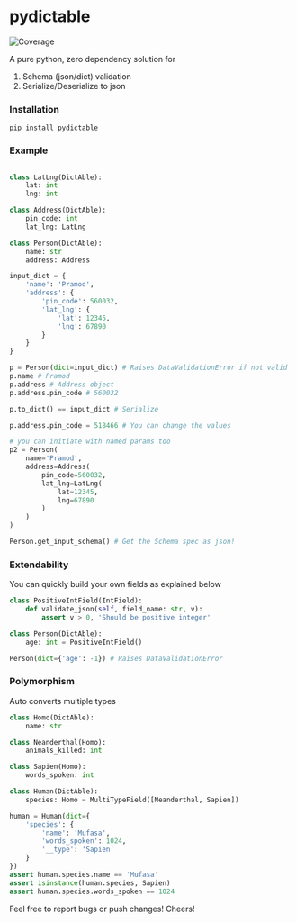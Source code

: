 # pydictable
![Coverage](./reports/coverage/badge.svg)

A pure python, zero dependency solution for 
1. Schema (json/dict) validation
2. Serialize/Deserialize to json

### Installation
```
pip install pydictable
```

### Example
```python 

class LatLng(DictAble):
    lat: int
    lng: int

class Address(DictAble):
    pin_code: int
    lat_lng: LatLng

class Person(DictAble):
    name: str
    address: Address

input_dict = {
    'name': 'Pramod',
    'address': {
        'pin_code': 560032,
        'lat_lng': {
            'lat': 12345,
            'lng': 67890
        }
    }
}

p = Person(dict=input_dict) # Raises DataValidationError if not valid
p.name # Pramod
p.address # Address object
p.address.pin_code # 560032

p.to_dict() == input_dict # Serialize

p.address.pin_code = 518466 # You can change the values

# you can initiate with named params too
p2 = Person(
    name='Pramod',
    address=Address(
        pin_code=560032,
        lat_lng=LatLng(
            lat=12345,
            lng=67890
        )
    )
)

Person.get_input_schema() # Get the Schema spec as json!
```

### Extendability
You can quickly build your own fields as explained below
```python
class PositiveIntField(IntField):
    def validate_json(self, field_name: str, v):
        assert v > 0, 'Should be positive integer'

class Person(DictAble):
    age: int = PositiveIntField()

Person(dict={'age': -1}) # Raises DataValidationError
```

### Polymorphism
Auto converts multiple types
```python
class Homo(DictAble):
    name: str

class Neanderthal(Homo):
    animals_killed: int

class Sapien(Homo):
    words_spoken: int

class Human(DictAble):
    species: Homo = MultiTypeField([Neanderthal, Sapien])

human = Human(dict={
    'species': {
        'name': 'Mufasa',
        'words_spoken': 1024,
        '__type': 'Sapien'
    }
})
assert human.species.name == 'Mufasa'
assert isinstance(human.species, Sapien)
assert human.species.words_spoken == 1024
```

Feel free to report bugs or push changes! Cheers!
